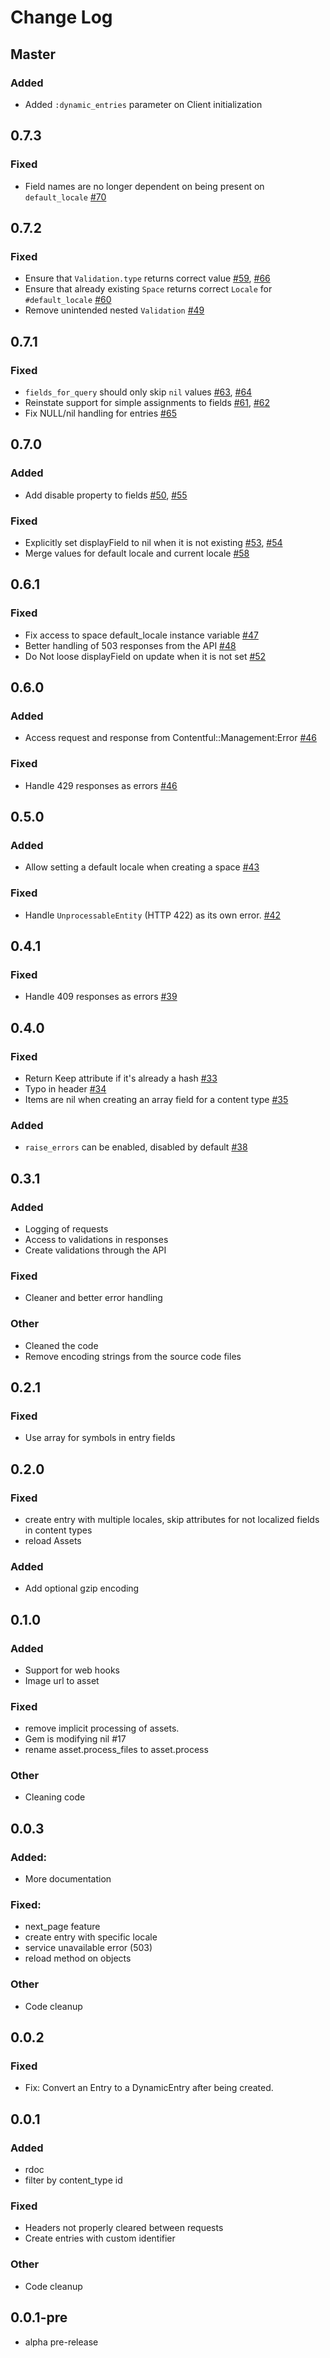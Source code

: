 # Change Log

## Master
### Added
* Added `:dynamic_entries` parameter on Client initialization

## 0.7.3
### Fixed
* Field names are no longer dependent on being present on `default_locale` [#70](https://github.com/contentful/contentful-management.rb/issues/70)


## 0.7.2
### Fixed
* Ensure that `Validation.type` returns correct value [#59](https://github.com/contentful/contentful-management.rb/issues/59), [#66](https://github.com/contentful/contentful-management.rb/issues/66)
* Ensure that already existing `Space` returns correct `Locale` for `#default_locale` [#60](https://github.com/contentful/contentful-management.rb/issues/60)
* Remove unintended nested `Validation` [#49](https://github.com/contentful/contentful-management.rb/issues/49)


## 0.7.1
### Fixed
* `fields_for_query` should only skip `nil` values [#63](https://github.com/contentful/contentful-management.rb/issues/63), [#64](https://github.com/contentful/contentful-management.rb/pull/64)
* Reinstate support for simple assignments to fields [#61](https://github.com/contentful/contentful-management.rb/issues/61), [#62](https://github.com/contentful/contentful-management.rb/pull/62)
* Fix NULL/nil handling for entries [#65](https://github.com/contentful/contentful-management.rb/pull/65)


## 0.7.0
### Added
* Add disable property to fields [#50](https://github.com/contentful/contentful-management.rb/pull/50), [#55](https://github.com/contentful/contentful-management.rb/pull/55)

### Fixed
* Explicitly set displayField to nil when it is not existing [#53](https://github.com/contentful/contentful-management.rb/pull/53), [#54](https://github.com/contentful/contentful-management.rb/pull/54)
* Merge values for default locale and current locale [#58](https://github.com/contentful/contentful-management.rb/pull/58)


## 0.6.1
### Fixed
* Fix access to space default_locale instance variable [#47](https://github.com/contentful/contentful-management.rb/pull/47)
* Better handling of 503 responses from the API [#48](https://github.com/contentful/contentful-management.rb/pull/48)
* Do Not loose displayField on update when it is not set [#52](https://github.com/contentful/contentful-management.rb/pull/52)


## 0.6.0
### Added
* Access request and response from Contentful::Management:Error [#46](https://github.com/contentful/contentful-management.rb/pull/46)

### Fixed
* Handle 429 responses as errors [#46](https://github.com/contentful/contentful-management.rb/pull/46)


## 0.5.0
### Added
* Allow setting a default locale when creating a space [#43](https://github.com/contentful/contentful-management.rb/pull/43)

### Fixed
* Handle `UnprocessableEntity` (HTTP 422) as its own error. [#42](https://github.com/contentful/contentful-management.rb/pull/42)


## 0.4.1
### Fixed
* Handle 409 responses as errors [#39](https://github.com/contentful/contentful-management.rb/pull/39)

## 0.4.0
### Fixed
* Return Keep attribute if it's already a hash [#33](https://github.com/contentful/contentful-management.rb/pull/33)
* Typo in header [#34](https://github.com/contentful/contentful-management.rb/pull/34)
* Items are nil when creating an array field for a content type [#35](https://github.com/contentful/contentful-management.rb/issues/35)

### Added
* `raise_errors` can be enabled, disabled by default [#38](https://github.com/contentful/contentful-management.rb/pull/38)


## 0.3.1
### Added
* Logging of requests
* Access to validations in responses
* Create validations through the API

### Fixed
* Cleaner and better error handling

### Other
* Cleaned the code
* Remove encoding strings from the source code files


## 0.2.1
### Fixed
* Use array for symbols in entry fields


## 0.2.0
### Fixed
* create entry with multiple locales, skip attributes for not localized fields in content types
* reload Assets

### Added
* Add optional gzip encoding


## 0.1.0
### Added
* Support for web hooks
* Image url to asset

### Fixed
* remove implicit processing of assets.
* Gem is modifying nil #17
* rename asset.process_files to asset.process

### Other
* Cleaning code


## 0.0.3
### Added:
* More documentation

### Fixed:
* next_page feature
* create entry with specific locale
* service unavailable error (503)
* reload method on objects

### Other
* Code cleanup


## 0.0.2
### Fixed
* Fix: Convert an Entry to a DynamicEntry after being created.


## 0.0.1
### Added
* rdoc
* filter by content_type id

### Fixed
* Headers not properly cleared between requests
* Create entries with custom identifier

### Other
* Code cleanup


## 0.0.1-pre
* alpha pre-release
